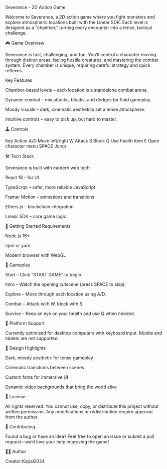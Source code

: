 Severance - 2D Action Game

Welcome to Severance, a 2D action game where you fight monsters and explore atmospheric locations built with the Linear SDK. Each level is designed as a “chamber,” turning every encounter into a tense, tactical challenge.

🎮 Game Overview

Severance is fast, challenging, and fun. You’ll control a character moving through distinct areas, facing hostile creatures, and mastering the combat system. Every chamber is unique, requiring careful strategy and quick reflexes.

Key Features

Chamber-based levels – each location is a standalone combat arena.

Dynamic combat – mix attacks, blocks, and dodges for fluid gameplay.

Moody visuals – dark, cinematic aesthetics set a tense atmosphere.

Intuitive controls – easy to pick up, but hard to master.

🕹️ Controls

Key Action A/D Move left/right W Attack S Block Q Use health item E Open character menu SPACE Jump

🛠️ Tech Stack

Severance is built with modern web tech:

React 18 – for UI

TypeScript – safer, more reliable JavaScript

Framer Motion – animations and transitions

Ethers.js – blockchain integration

Linear SDK – core game logic

🚀 Getting Started Requirements

Node.js 16+

npm or yarn

Modern browser with WebGL

🎯 Gameplay

Start – Click “START GAME” to begin.

Intro – Watch the opening cutscene (press SPACE to skip).

Explore – Move through each location using A/D.

Combat – Attack with W, block with S.

Survive – Keep an eye on your health and use Q when needed.

📱 Platform Support

Currently optimized for desktop computers with keyboard input. Mobile and tablets are not supported.

🎨 Design Highlights

Dark, moody aesthetic for tense gameplay

Cinematic transitions between scenes

Custom fonts for immersive UI

Dynamic video backgrounds that bring the world alive

📄 License

All rights reserved. You cannot use, copy, or distribute this project without written permission. Any modifications or redistribution require approval from the author.

🤝 Contributing

Found a bug or have an idea? Feel free to open an issue or submit a pull request—we’d love your help improving the game!

👨‍💻 Author

Creator:Kapal2024
 
 
